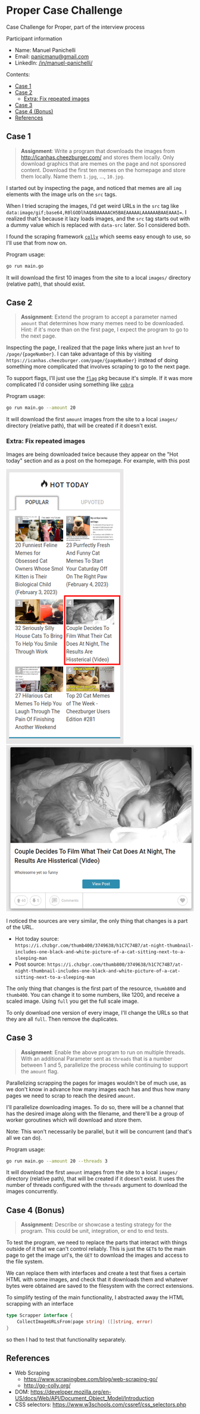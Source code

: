 <!-- omit in toc -->
# Proper Case Challenge

Case Challenge for Proper, part of the interview process

Participant information

- Name: Manuel Panichelli
- Email: panicmanu@gmail.com
- LinkedIn: [/in/manuel-panichelli/](https://www.linkedin.com/in/manuel-panichelli/)

Contents:

- [Case 1](#case-1)
- [Case 2](#case-2)
  - [Extra: Fix repeated images](#extra-fix-repeated-images)
- [Case 3](#case-3)
- [Case 4 (Bonus)](#case-4-bonus)
- [References](#references)

## Case 1

> **Assignment**: Write a program that downloads the images from
http://icanhas.cheezburger.com/ and stores them locally. Only download graphics
that are memes on the page and not sponsored content. Download the first ten
memes on the homepage and store them locally. Name them `1.jpg`, ..., `10.jpg`.

I started out by inspecting the page, and noticed that memes are all `img`
elements with the image urls on the `src` tags.

When I tried scraping the images, I'd get weird URLs in the `src` tag like
`data:image/gif;base64,R0lGODlhAQABAAAAACH5BAEAAAAALAAAAAABAAEAAAI=`. I realized
that's because it lazy loads images, and the `src` tag starts out with a dummy
value which is replaced with `data-src` later. So I considered both.

I found the scraping framework [`colly`](http://go-colly.org/) which seems easy
enough to use, so I'll use that from now on.

Program usage:

```bash
go run main.go
```

It will download the first 10 images from the site to a local `images/`
directory (relative path), that should exist.

## Case 2

> **Assignment**: Extend the program to accept a parameter named `amount` that
determines how many memes need to be downloaded. Hint: if it's more than on the
first page, I expect the program to go to the next page.

Inspecting the page, I realized that the page links where just an `href` to
`/page/{pageNumber}`. I can take advantage of this by visiting
`https://icanhas.cheezburger.com/page/{pageNumber}` instead of doing something
more complicated that involves scraping to go to the next page.

To support flags, I'll just use the [`flag`](https://pkg.go.dev/flag) pkg
because it's simple. If it was more complicated I'd consider using something
like [`cobra`](https://github.com/spf13/cobra)

Program usage:

```bash
go run main.go --amount 20
```

It will download the first `amount` images from the site to a local `images/`
directory (relative path), that will be created if it doesn't exist.

### Extra: Fix repeated images

Images are being downloaded twice because they appear on the "Hot today" section
and as a post on the homepage. For example, with this post

![](docs/img/hot-today.png)
![](docs/img/actual-post.png)

I noticed the sources are very similar, the only thing that changes is a part of
the URL.

- Hot today source: `https://i.chzbgr.com/thumb400/3749638/h1C7C74B7/at-night-thumbnail-includes-one-black-and-white-picture-of-a-cat-sitting-next-to-a-sleeping-man`
- Post source: `https://i.chzbgr.com/thumb800/3749638/h1C7C74B7/at-night-thumbnail-includes-one-black-and-white-picture-of-a-cat-sitting-next-to-a-sleeping-man`

The only thing that changes is the first part of the resource, `thumb800` and
`thumb400`. You can change it to some numbers, like 1200, and receive a scaled
image. Using `full` you get the full scale image.

To only download one version of every image, I'll change the URLs so that they
are all `full`. Then remove the duplicates.

## Case 3

> **Assignment**: Enable the above program to run on multiple threads. With an additional Parameter sent as `threads` that is a number
between 1 and 5, parallelize the process while continuing to support the
`amount` flag.

Parallelizing scrapping the pages for images wouldn't be of much use, as we
don't know in advance how many images each has and thus how many pages we need
to scrap to reach the desired `amount`.

I'll parallelize downloading images. To do so, there will be a channel that has
the desired image along with the filename, and there'll be a group of worker
goroutines which will download and store them.

Note: This won't necessarily be parallel, but it will be concurrent (and that's
all we can do).

Program usage:

```bash
go run main.go --amount 20 --threads 3
```

It will download the first `amount` images from the site to a local `images/`
directory (relative path), that will be created if it doesn't exist. It uses the
number of threads configured with the `threads` argument to download the images
concurrently.

## Case 4 (Bonus)

> **Assignment:** Describe or showcase a testing strategy for the program. This could be unit, integration, or end to end tests.

To test the program, we need to replace the parts that interact with things
outside of it that we can't control reliably. This is just the `GET`s to the
main page to get the image url's, the `GET` to download the images and access to
the file system.

We can replace them with interfaces and create a test that fixes a certain HTML
with some images, and check that it downloads them and whatever bytes were
obtained are saved to the filesystem with the correct extensions.

To simplify testing of the main functionality, I abstracted away the HTML
scrapping with an interface

```go
type Scrapper interface {
	CollectImageURLsFrom(page string) ([]string, error)
}
```

so then I had to test that functionality separately.

## References

- Web Scraping
  - https://www.scrapingbee.com/blog/web-scraping-go/
  - http://go-colly.org/
- DOM: https://developer.mozilla.org/en-US/docs/Web/API/Document_Object_Model/Introduction
- CSS selectors: https://www.w3schools.com/cssref/css_selectors.php